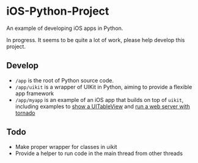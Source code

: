 iOS-Python-Project
==================

An example of developing iOS apps in Python.

In progress. It seems to be quite a lot of work, please help develop this project.

Develop
-------

- `/app` is the root of Python source code.
- `/app/uikit` is a wrapper of UIKit in Python, aiming to provide a flexible app framework
- `/app/myapp` is an example of an iOS app that builds on top of `uikit`, including examples to
[show a UITableView](https://github.com/clowwindy/iOS-Python-Project/blob/master/app/myapp/ui.py)
and [run a web server with tornado](https://github.com/clowwindy/iOS-Python-Project/blob/master/app/myapp/web.py)

Todo
----

- Make proper wrapper for classes in uikit
- Provide a helper to run code in the main thread from other threads
